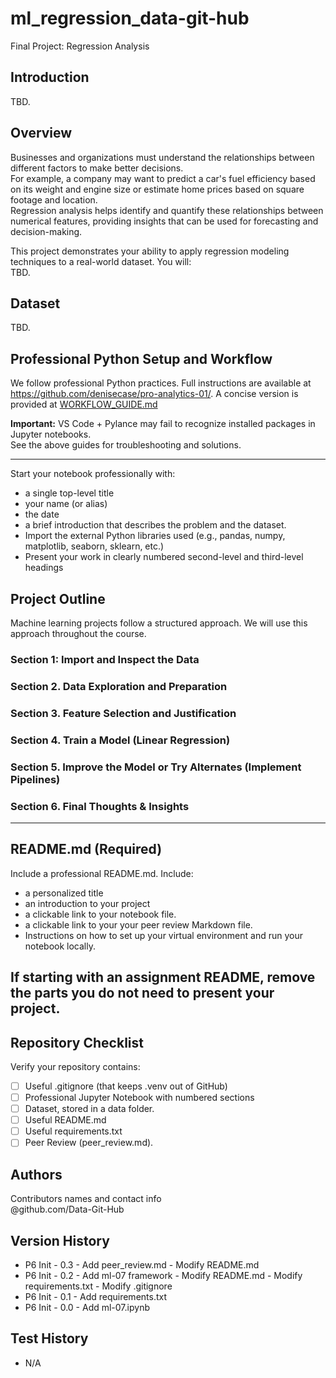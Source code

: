 # ml_regression_data-git-hub
Final Project: Regression Analysis

## Introduction

TBD.

## Overview
Businesses and organizations must understand the relationships between different factors to make better decisions. <br>
For example, a company may want to predict a car's fuel efficiency based on its weight and engine size or estimate home prices based on square footage and location. <br>
Regression analysis helps identify and quantify these relationships between numerical features, providing insights that can be used for forecasting and decision-making. <br>

This project demonstrates your ability to apply regression modeling techniques to a real-world dataset. You will: <br>
TBD.

## Dataset 

TBD.

## Professional Python Setup and Workflow
We follow professional Python practices. 
Full instructions are available at <https://github.com/denisecase/pro-analytics-01/>. 
A concise version is provided at [WORKFLOW_GUIDE.md](./docs/WORKFLOW_GUIDE.md)

**Important:** VS Code + Pylance may fail to recognize installed packages in Jupyter notebooks.  
See the above guides for troubleshooting and solutions.  

---
Start your notebook professionally with:
- a single top-level title
- your name (or alias)
- the date
- a brief introduction that describes the problem and the dataset.
- Import the external Python libraries used (e.g., pandas, numpy, matplotlib, seaborn, sklearn, etc.)
- Present your work in clearly numbered second-level and third-level headings

## Project Outline
Machine learning projects follow a structured approach.
We will use this approach throughout the course. 

### Section 1: Import and Inspect the Data

### Section 2. Data Exploration and Preparation

### Section 3. Feature Selection and Justification

### Section 4. Train a Model (Linear Regression)

### Section 5. Improve the Model or Try Alternates (Implement Pipelines)

### Section 6. Final Thoughts & Insights
---

## README.md (Required)

Include a professional README.md. Include:
- a personalized title
- an introduction to your project
- a clickable link to your notebook file.
- a clickable link to your your peer review Markdown file.
- Instructions on how to set up your virtual environment and run your notebook locally.
   
If starting with an assignment README, remove the parts you do not need to present your project.
---

## Repository Checklist

Verify your repository contains:

- [ ] Useful .gitignore (that keeps .venv out of GitHub)
- [ ] Professional Jupyter Notebook with numbered sections
- [ ] Dataset, stored in a data folder.   
- [ ] Useful README.md
- [ ] Useful requirements.txt
- [ ] Peer Review (peer_review.md).

## Authors

Contributors names and contact info <br>
@github.com/Data-Git-Hub <br>

## Version History
- P6 Init - 0.3 - Add peer_review.md - Modify README.md
- P6 Init - 0.2 - Add ml-07 framework - Modify README.md - Modify requirements.txt - Modify .gitignore
- P6 Init - 0.1 - Add requirements.txt
- P6 Init - 0.0 - Add ml-07.ipynb <br>
## Test History  
- N/A <br>